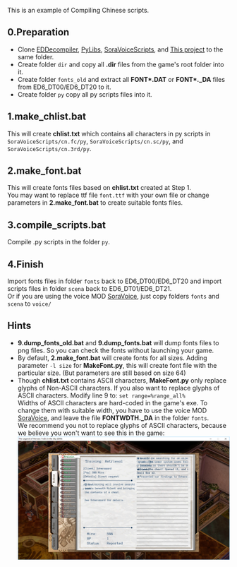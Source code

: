 This is an example of Compiling Chinese scripts.

## 0.Preparation

- Clone [EDDecompiler](https://github.com/ZhenjianYang/EDDecompiler), [PyLibs](https://github.com/ZhenjianYang/PyLibs), [SoraVoiceScripts](https://github.com/ZhenjianYang/SoraVoiceScripts), and [This project](https://github.com/ZhenjianYang/SoraTranslation-Tools) to the same folder.
- Create folder `dir` and copy all **\.dir** files from the game's root folder into it.
- Create folder `fonts_old` and extract all **FONT\*\.DAT** or **FONT\*\.\_DA** files from ED6_DT00/ED6_DT20 to it.
- Create folder `py` copy all py scripts files into it.

## 1.make_chlist.bat

This will create **chlist.txt** which contains all characters in py scripts in `SoraVoiceScripts/cn.fc/py`, `SoraVoiceScripts/cn.sc/py`, and `SoraVoiceScripts/cn.3rd/py`.

## 2.make_font.bat

This will create fonts files based on **chlist.txt** created at Step 1.   
You may want to replace ttf file `font.ttf` with your own file or change parameters in **2.make_font.bat** to create suitable fonts files.

## 3.compile_scripts.bat

Compile .py scripts in the folder `py`.

## 4.Finish

Import fonts files in folder `fonts` back to ED6_DT00/ED6_DT20 and import scripts files in folder `scena` back to ED6_DT01/ED6_DT21.   
Or if you are using the voice MOD [SoraVoice](https://github.com/ZhenjianYang/SoraVoice), just copy folders `fonts` and `scena` to `voice/` 

## Hints

- **9.dump_fonts_old.bat** and **9.dump_fonts.bat** will dump fonts files to png files. So you can check the fonts without launching your game.
- By default, **2.make_font.bat** will create fonts for all sizes. Adding parameter `-l size` for **MakeFont.py**, this will create font file with the particular size. (But parameters are still based on size 64)  
- Though **chlist.txt** contains ASCII characters, **MakeFont.py** only replace glyphs of Non-ASCII characters. If you also want to replace glyphs of ASCII characters. Modify line 9 to: `set range=%range_all%`   
Widths of ASCII characters are hard-coded in the game's exe. To change them with suitable width, you have to use the voice MOD [SoraVoice](https://github.com/ZhenjianYang/SoraVoice), and leave the file **FONTWDTH._DA** in the folder `fonts`.    
We recommend you not to replace glyphs of ASCII characters, because we believe you won't want to see this in the game:   
![Pic1](../../res/pic1.png)

